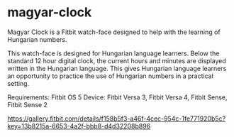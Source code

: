 # magyar-clock
Magyar Clock is a Fitbit watch-face designed to help with the learning of Hungarian numbers.

This watch-face is designed for Hungarian language learners. Below the standard 12 hour digital clock, the current hours and minutes are displayed written in the Hungarian language. This gives Hungarian language learners an opportunity to practice the use of Hungarian numbers in a practical setting.

Requirements: Fitbit OS 5 Device: Fitbit Versa 3, Fitbit Versa 4, Fitbit Sense, Fitbit Sense 2

https://gallery.fitbit.com/details/f158b5f3-a46f-4cec-954c-1fe771920b5c?key=13b8215a-6653-4a2f-bbb8-d4d32208b896 

